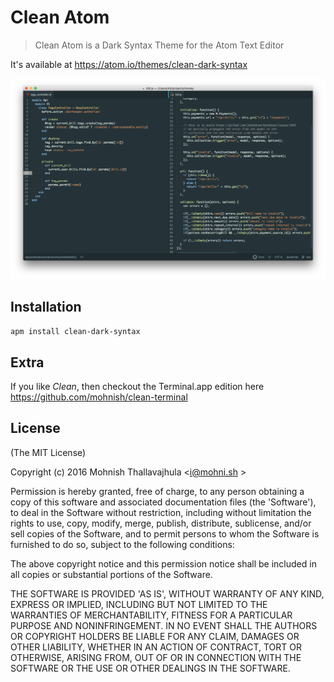 # Clean Atom

> Clean Atom is a Dark Syntax Theme for the Atom Text Editor

It's available at https://atom.io/themes/clean-dark-syntax

![](https://raw.githubusercontent.com/mohnish/clean-atom/master/screenshot.png)

## Installation

`apm install clean-dark-syntax`

## Extra

If you like *Clean*, then checkout the Terminal.app edition here https://github.com/mohnish/clean-terminal

## License

(The MIT License)

Copyright (c) 2016 Mohnish Thallavajhula &lt;i@mohni.sh &gt;

Permission is hereby granted, free of charge, to any person obtaining
a copy of this software and associated documentation files (the
'Software'), to deal in the Software without restriction, including
without limitation the rights to use, copy, modify, merge, publish,
distribute, sublicense, and/or sell copies of the Software, and to
permit persons to whom the Software is furnished to do so, subject to
the following conditions:

The above copyright notice and this permission notice shall be
included in all copies or substantial portions of the Software.

THE SOFTWARE IS PROVIDED 'AS IS', WITHOUT WARRANTY OF ANY KIND,
EXPRESS OR IMPLIED, INCLUDING BUT NOT LIMITED TO THE WARRANTIES OF
MERCHANTABILITY, FITNESS FOR A PARTICULAR PURPOSE AND NONINFRINGEMENT.
IN NO EVENT SHALL THE AUTHORS OR COPYRIGHT HOLDERS BE LIABLE FOR ANY
CLAIM, DAMAGES OR OTHER LIABILITY, WHETHER IN AN ACTION OF CONTRACT,
TORT OR OTHERWISE, ARISING FROM, OUT OF OR IN CONNECTION WITH THE
SOFTWARE OR THE USE OR OTHER DEALINGS IN THE SOFTWARE.
